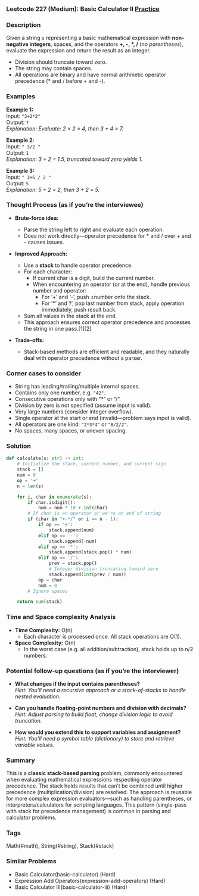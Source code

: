### Leetcode 227 (Medium): Basic Calculator II [Practice](https://leetcode.com/problems/basic-calculator-ii)

### Description  
Given a string `s` representing a basic mathematical expression with **non-negative integers**, spaces, and the operators **+, -, \*, /** (*no parentheses*), evaluate the expression and return the result as an integer.  
- Division should truncate toward zero.
- The string may contain spaces.
- All operations are binary and have normal arithmetic operator precedence (\* and / before + and -).

### Examples  

**Example 1:**  
Input: `"3+2*2"`  
Output: `7`  
*Explanation: Evaluate: 2 × 2 = 4, then 3 + 4 = 7.*

**Example 2:**  
Input: `" 3/2 "`  
Output: `1`  
*Explanation: 3 ÷ 2 = 1.5, truncated toward zero yields 1.*

**Example 3:**  
Input: `" 3+5 / 2 "`  
Output: `5`  
*Explanation: 5 ÷ 2 = 2, then 3 + 2 = 5.*

### Thought Process (as if you’re the interviewee)  
- **Brute-force idea:**  
  - Parse the string left to right and evaluate each operation.  
  - Does not work directly—operator precedence for \* and / over + and - causes issues.

- **Improved Approach:**  
  - Use a **stack** to handle operator precedence.  
  - For each character:
    - If current char is a digit, build the current number.
    - When encountering an operator (or at the end), handle previous number and operator:
      - For ‘+’ and ‘-’, push ±number onto the stack.
      - For ‘\*’ and ‘/’, pop last number from stack, apply operation immediately, push result back.
  - Sum all values in the stack at the end.
  - This approach ensures correct operator precedence and processes the string in one pass.[1][2]

- **Trade-offs:**  
  - Stack-based methods are efficient and readable, and they naturally deal with operator precedence without a parser.

### Corner cases to consider  
- String has leading/trailing/multiple internal spaces.
- Contains only one number, e.g. `"42"`.
- Consecutive operations only with “\*” or “/”.
- Division by zero is not specified (assume input is valid).
- Very large numbers (consider integer overflow).
- Single operator at the start or end (invalid—problem says input is valid).
- All operators are one kind: `"2*3*4"` or `"8/2/2"`.
- No spaces, many spaces, or uneven spacing.

### Solution

```python
def calculate(s: str) -> int:
    # Initialize the stack, current number, and current sign
    stack = []
    num = 0
    op = '+'
    n = len(s)

    for i, char in enumerate(s):
        if char.isdigit():
            num = num * 10 + int(char)
        # If char is an operator or we're at end of string
        if (char in "+-*/" or i == n - 1):
            if op == '+':
                stack.append(num)
            elif op == '-':
                stack.append(-num)
            elif op == '*':
                stack.append(stack.pop() * num)
            elif op == '/':
                prev = stack.pop()
                # Integer division truncating toward zero
                stack.append(int(prev / num))
            op = char
            num = 0
        # Ignore spaces

    return sum(stack)
```

### Time and Space complexity Analysis  

- **Time Complexity:** O(n)  
  - Each character is processed once. All stack operations are O(1).
- **Space Complexity:** O(n)  
  - In the worst case (e.g. all addition/subtraction), stack holds up to n/2 numbers.

### Potential follow-up questions (as if you’re the interviewer)  

- **What changes if the input contains parentheses?**  
  *Hint: You’ll need a recursive approach or a stack-of-stacks to handle nested evaluation.*

- **Can you handle floating-point numbers and division with decimals?**  
  *Hint: Adjust parsing to build float, change division logic to avoid truncation.*

- **How would you extend this to support variables and assignment?**  
  *Hint: You’ll need a symbol table (dictionary) to store and retrieve variable values.*

### Summary
This is a **classic stack-based parsing** problem, commonly encountered when evaluating mathematical expressions respecting operator precedence. The stack holds results that can’t be combined until higher precedence (multiplication/division) are resolved. The approach is reusable for more complex expression evaluators—such as handling parentheses, or interpreters/calculators for scripting languages. This pattern (single-pass with stack for precedence management) is common in parsing and calculator problems.

### Tags
Math(#math), String(#string), Stack(#stack)

### Similar Problems
- Basic Calculator(basic-calculator) (Hard)
- Expression Add Operators(expression-add-operators) (Hard)
- Basic Calculator III(basic-calculator-iii) (Hard)